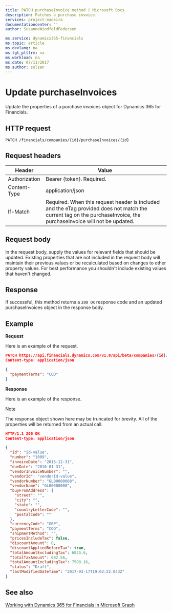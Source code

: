 ```yaml
---
title: PATCH purchaseInvoice method | Microsoft Docs
description: Patches a purchase invoice.
services: project-madeira
documentationcenter: ''
author: SusanneWindfeldPedersen

ms.service: dynamics365-financials
ms.topic: article
ms.devlang: na
ms.tgt_pltfrm: na
ms.workload: na
ms.date: 07/11/2017
ms.author: solsen
---
```


# Update purchaseInvoices
Update the properties of a purchase invoices object for Dynamics 365 for Financials.

## HTTP request

```
PATCH /financials/companies/{id}/purchaseInvoices/{id}
```

## Request headers
|Header|Value|
|------|-----|
|Authorization |Bearer {token}. Required.|
|Content-Type  |application/json|
|If-Match      |Required. When this request header is included and the eTag provided does not match the current tag on the purchaseInvoice, the purchaseInvoice will not be updated. |

## Request body
In the request body, supply the values for relevant fields that should be updated. Existing properties that are not included in the request body will maintain their previous values or be recalculated based on changes to other property values. For best performance you shouldn't include existing values that haven't changed.

## Response
If successful, this method returns a ```200 OK``` response code and an updated purchaseInvoices object in the response body.

## Example

**Request**

Here is an example of the request.
```json
PATCH https://api.financials.dynamics.com/v1.0/api/beta/companies/{id}/purchaseInvoices{id}
Content-type: application/json

{
  "paymentTerms": "COD"
}
```

**Response**

Here is an example of the response. 

> [!NOTE]  
>   The response object shown here may be truncated for brevity. All of the properties will be returned from an actual call.

```json
HTTP/1.1 200 OK
Content-type: application/json

{
  "id": "id-value",
  "number": "1009",
  "invoiceDate": "2015-12-31",
  "dueDate": "2016-01-31",
  "vendorInvoiceNumber": "",
  "vendorId": "vendorId-value",
  "vendorNumber": "GL00000008",
  "vendorName": "GL00000008",
  "buyFromAddress": {
    "street": "",
    "city": "",
    "state": "",
    "countryLetterCode": "",
    "postalCode": ""
  },
  "currencyCode": "GBP",
  "paymentTerms": "COD",
  "shipmentMethod": "",
  "pricesIncludeTax": false,
  "discountAmount": 0,
  "discountAppliedBeforeTax": true,
  "totalAmountExcludingTax": 6825.6,
  "totalTaxAmount": 682.56,
  "totalAmountIncludingTax": 7508.16,
  "status": "Draft",
  "lastModifiedDateTime": "2017-03-17T19:02:22.043Z"
}
```

## See also
[Working with Dynamics 365 for Financials in Microsoft Graph](../resources/dynamics_overview.md) 
